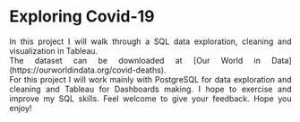 # Exploring Covid-19
<div style="text-align: justify">
  
  <p>
In this project I will walk through a SQL data exploration, cleaning and visualization in Tableau.<br>
The dataset can be downloaded at [Our World in Data](https://ourworldindata.org/covid-deaths).<br>
For this project I will work mainly with PostgreSQL for data exploration and cleaning and Tableau for Dashboards making. I hope to exercise and improve my SQL skills. Feel welcome to give your feedback. Hope you enjoy!<br>
  </p>
<div>

